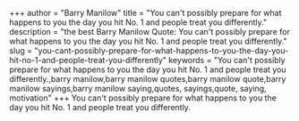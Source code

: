 +++
author = "Barry Manilow"
title = "You can't possibly prepare for what happens to you the day you hit No. 1 and people treat you differently."
description = "the best Barry Manilow Quote: You can't possibly prepare for what happens to you the day you hit No. 1 and people treat you differently."
slug = "you-cant-possibly-prepare-for-what-happens-to-you-the-day-you-hit-no-1-and-people-treat-you-differently"
keywords = "You can't possibly prepare for what happens to you the day you hit No. 1 and people treat you differently.,barry manilow,barry manilow quotes,barry manilow quote,barry manilow sayings,barry manilow saying,quotes, sayings,quote, saying, motivation"
+++
You can't possibly prepare for what happens to you the day you hit No. 1 and people treat you differently.
